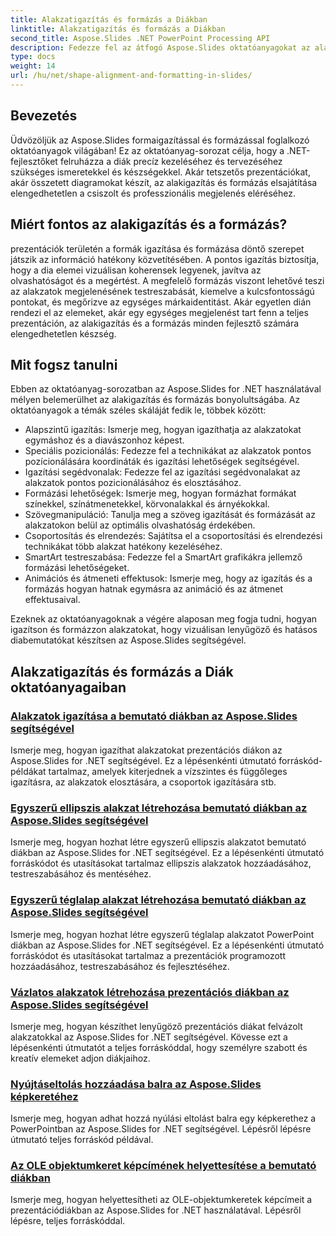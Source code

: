```yaml
---
title: Alakzatigazítás és formázás a Diákban
linktitle: Alakzatigazítás és formázás a Diákban
second_title: Aspose.Slides .NET PowerPoint Processing API
description: Fedezze fel az átfogó Aspose.Slides oktatóanyagokat az alakigazításról és formázásról a .NET-alkalmazásokban. Tanuljon meg könnyedén igazítani és formázni az alakzatokat, így precízen javítja a diabemutatókat.
type: docs
weight: 14
url: /hu/net/shape-alignment-and-formatting-in-slides/
---
```


## Bevezetés

Üdvözöljük az Aspose.Slides formaigazítással és formázással foglalkozó oktatóanyagok világában! Ez az oktatóanyag-sorozat célja, hogy a .NET-fejlesztőket felruházza a diák precíz kezeléséhez és tervezéséhez szükséges ismeretekkel és készségekkel. Akár tetszetős prezentációkat, akár összetett diagramokat készít, az alakigazítás és formázás elsajátítása elengedhetetlen a csiszolt és professzionális megjelenés eléréséhez.

## Miért fontos az alakigazítás és a formázás?

prezentációk területén a formák igazítása és formázása döntő szerepet játszik az információ hatékony közvetítésében. A pontos igazítás biztosítja, hogy a dia elemei vizuálisan koherensek legyenek, javítva az olvashatóságot és a megértést. A megfelelő formázás viszont lehetővé teszi az alakzatok megjelenésének testreszabását, kiemelve a kulcsfontosságú pontokat, és megőrizve az egységes márkaidentitást. Akár egyetlen dián rendezi el az elemeket, akár egy egységes megjelenést tart fenn a teljes prezentáción, az alakigazítás és a formázás minden fejlesztő számára elengedhetetlen készség.

## Mit fogsz tanulni

Ebben az oktatóanyag-sorozatban az Aspose.Slides for .NET használatával mélyen belemerülhet az alakigazítás és formázás bonyolultságába. Az oktatóanyagok a témák széles skáláját fedik le, többek között:

- Alapszintű igazítás: Ismerje meg, hogyan igazíthatja az alakzatokat egymáshoz és a diavászonhoz képest.
- Speciális pozicionálás: Fedezze fel a technikákat az alakzatok pontos pozícionálására koordináták és igazítási lehetőségek segítségével.
- Igazítási segédvonalak: Fedezze fel az igazítási segédvonalakat az alakzatok pontos pozicionálásához és elosztásához.
- Formázási lehetőségek: Ismerje meg, hogyan formázhat formákat színekkel, színátmenetekkel, körvonalakkal és árnyékokkal.
- Szövegmanipuláció: Tanulja meg a szöveg igazítását és formázását az alakzatokon belül az optimális olvashatóság érdekében.
- Csoportosítás és elrendezés: Sajátítsa el a csoportosítási és elrendezési technikákat több alakzat hatékony kezeléséhez.
- SmartArt testreszabása: Fedezze fel a SmartArt grafikákra jellemző formázási lehetőségeket.
- Animációs és átmeneti effektusok: Ismerje meg, hogy az igazítás és a formázás hogyan hatnak egymásra az animáció és az átmenet effektusaival.

Ezeknek az oktatóanyagoknak a végére alaposan meg fogja tudni, hogyan igazítson és formázzon alakzatokat, hogy vizuálisan lenyűgöző és hatásos diabemutatókat készítsen az Aspose.Slides segítségével.

## Alakzatigazítás és formázás a Diák oktatóanyagaiban
### [Alakzatok igazítása a bemutató diákban az Aspose.Slides segítségével](./aligning-shapes/)
Ismerje meg, hogyan igazíthat alakzatokat prezentációs diákon az Aspose.Slides for .NET segítségével. Ez a lépésenkénti útmutató forráskód-példákat tartalmaz, amelyek kiterjednek a vízszintes és függőleges igazításra, az alakzatok elosztására, a csoportok igazítására stb.
### [Egyszerű ellipszis alakzat létrehozása bemutató diákban az Aspose.Slides segítségével](./creating-simple-ellipse-shape/)
Ismerje meg, hogyan hozhat létre egyszerű ellipszis alakzatot bemutató diákban az Aspose.Slides for .NET segítségével. Ez a lépésenkénti útmutató forráskódot és utasításokat tartalmaz ellipszis alakzatok hozzáadásához, testreszabásához és mentéséhez.
### [Egyszerű téglalap alakzat létrehozása bemutató diákban az Aspose.Slides segítségével](./creating-simple-rectangle-shape/)
Ismerje meg, hogyan hozhat létre egyszerű téglalap alakzatot PowerPoint diákban az Aspose.Slides for .NET segítségével. Ez a lépésenkénti útmutató forráskódot és utasításokat tartalmaz a prezentációk programozott hozzáadásához, testreszabásához és fejlesztéséhez.
### [Vázlatos alakzatok létrehozása prezentációs diákban az Aspose.Slides segítségével](./creating-sketched-shapes/)
Ismerje meg, hogyan készíthet lenyűgöző prezentációs diákat felvázolt alakzatokkal az Aspose.Slides for .NET segítségével. Kövesse ezt a lépésenkénti útmutatót a teljes forráskóddal, hogy személyre szabott és kreatív elemeket adjon diákjaihoz.
### [Nyújtáseltolás hozzáadása balra az Aspose.Slides képkeretéhez](./adding-stretch-offset-left-picture-frame/)
Ismerje meg, hogyan adhat hozzá nyúlási eltolást balra egy képkerethez a PowerPointban az Aspose.Slides for .NET segítségével. Lépésről lépésre útmutató teljes forráskód példával.
### [Az OLE objektumkeret képcímének helyettesítése a bemutató diákban](./substituting-picture-title-ole-object-frame/)
Ismerje meg, hogyan helyettesítheti az OLE-objektumkeretek képcímeit a prezentációdiákban az Aspose.Slides for .NET használatával. Lépésről lépésre, teljes forráskóddal.